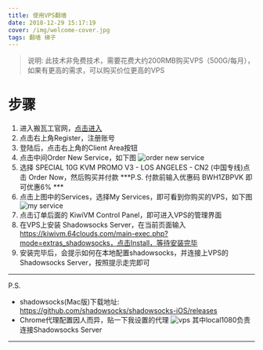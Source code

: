 ```yaml
---
title: 使用VPS翻墙
date: 2018-12-29 15:17:19
cover: /img/welcome-cover.jpg
tags: 翻墙 梯子
---
```


> 说明: 此技术非免费技术，需要花费大约200RMB购买VPS（500G/每月），如果有更高的需求，可以购买价位更高的VPS
# 步骤
1. 进入搬瓦工官网，[点击进入](https://bwh1.net/)
2. 点击右上角Register，注册账号
3. 登陆后，点击右上角的Client Area按钮
4. 点击中间Order New Service，如下图
  ![order new service](/images/goWhere/service.png)
5. 选择 SPECIAL 10G KVM PROMO V3 - LOS ANGELES - CN2 (中国专线)点击 Order Now，然后购买并付款
  ***P.S. 付款前输入优惠码 BWH1ZBPVK 即可优惠6% ***
6. 点击上图中的Services，选择My Services，即可看到你购买的VPS，如下图
  ![my service](/images/goWhere/my.png)
7. 点击订单后面的 KiwiVM Control Panel，即可进入VPS的管理界面
8. 在VPS上安装 Shadowsocks Server，在当前页面输入 https://kiwivm.64clouds.com/main-exec.php?mode=extras_shadowsocks，点击Install，等待安装完毕
9. 安装完毕后，会提示如何在本地配置shadowsocks，并连接上VPS的Shadowsocks Server，按照提示走完即可

***
  P.S. 
  - shadowsocks(Mac版)下载地址: https://github.com/shadowsocks/shadowsocks-iOS/releases
  - Chrome代理配置因人而异，贴一下我设置的代理
  ![vps](/images/goWhere/vps.png)
  其中local1080负责连接Shadowsocks Server
***
